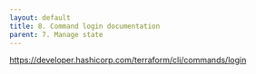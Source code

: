 ```yaml
---
layout: default
title: 8. Command login documentation
parent: 7. Manage state
---
```


https://developer.hashicorp.com/terraform/cli/commands/login